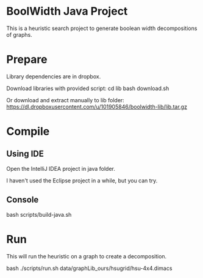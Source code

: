 # BoolWidth Java Project

This is a heuristic search project to generate boolean width decompositions of graphs.

# Prepare

Library dependencies are in dropbox.

Download libraries with provided script:
    cd lib
    bash download.sh

Or download and extract manually to lib folder:
    https://dl.dropboxusercontent.com/u/101905846/boolwidth-lib/lib.tar.gz

# Compile

## Using IDE

Open the IntelliJ IDEA project in java folder.

I haven't used the Eclipse project in a while, but you can try.

## Console

bash scripts/build-java.sh

# Run

This will run the heuristic on a graph to create a decomposition.

bash ./scripts/run.sh data/graphLib_ours/hsugrid/hsu-4x4.dimacs
